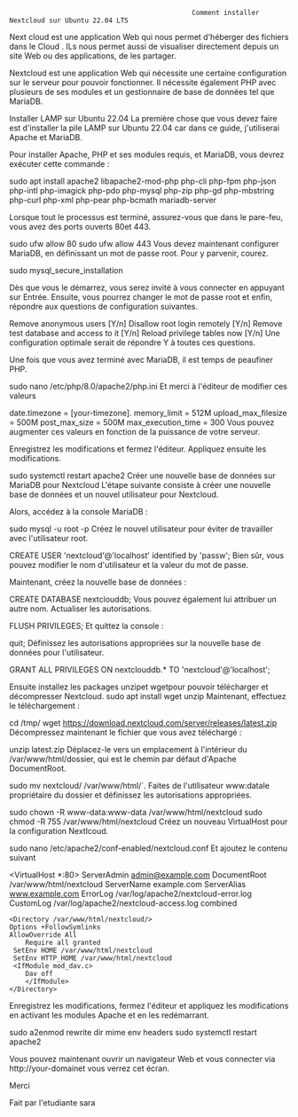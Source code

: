
                                                  Comment installer Nextcloud sur Ubuntu 22.04 LTS

Next cloud est une application Web qui nous permet d'héberger des fichiers dans le Cloud . ILs  nous permet aussi de  visualiser directement depuis un site Web ou des applications, de les partager.

Nextcloud est une application Web qui nécessite une certaine configuration sur le serveur pour pouvoir fonctionner. Il nécessite également PHP avec plusieurs de ses modules et un gestionnaire de base de données tel que MariaDB.

Installer LAMP sur Ubuntu 22.04
La première chose que vous devez faire est d'installer la pile LAMP sur Ubuntu 22.04 car dans ce guide, j'utiliserai Apache et MariaDB.

Pour installer Apache, PHP et ses modules requis, et MariaDB, vous devrez exécuter cette commande :

sudo apt install apache2 libapache2-mod-php php-cli php-fpm php-json php-intl php-imagick php-pdo php-mysql php-zip php-gd php-mbstring php-curl php-xml php-pear php-bcmath mariadb-server

Lorsque tout le processus est terminé, assurez-vous que dans le pare-feu, vous avez des ports ouverts 80et 443.

sudo ufw allow 80
sudo ufw allow 443
Vous devez maintenant configurer MariaDB, en définissant un mot de passe root. Pour y parvenir, courez.

sudo mysql_secure_installation

Dès que vous le démarrez, vous serez invité à vous connecter en appuyant sur Entrée. Ensuite, vous pourrez changer le mot de passe root et enfin, répondre aux questions de configuration suivantes.

Remove anonymous users [Y/n]
Disallow root login remotely [Y/n] 
Remove test database and access to it [Y/n]
Reload privilege tables now [Y/n] 
Une configuration optimale serait de répondre Y à toutes ces questions.

Une fois que vous avez terminé avec MariaDB, il est temps de peaufiner PHP.

sudo nano /etc/php/8.0/apache2/php.ini
Et merci à l'éditeur de modifier ces valeurs

date.timezone = [your-timezone].
memory_limit = 512M
upload_max_filesize = 500M
post_max_size = 500M
max_execution_time = 300
Vous pouvez augmenter ces valeurs en fonction de la puissance de votre serveur.

Enregistrez les modifications et fermez l'éditeur. Appliquez ensuite les modifications.

sudo systemctl restart apache2
Créer une nouvelle base de données sur MariaDB pour Nextcloud
L'étape suivante consiste à créer une nouvelle base de données et un nouvel utilisateur pour Nextcloud.

Alors, accédez à la console MariaDB :

sudo mysql -u root -p
Créez le nouvel utilisateur pour éviter de travailler avec l'utilisateur root.

CREATE USER 'nextcloud'@'localhost' identified by 'passw';
Bien sûr, vous pouvez modifier le nom d'utilisateur et la valeur du mot de passe.

Maintenant, créez la nouvelle base de données :

CREATE DATABASE nextclouddb;
Vous pouvez également lui attribuer un autre nom.
Actualiser les autorisations.

FLUSH PRIVILEGES;
Et quittez la console :

quit;
Définissez les autorisations appropriées sur la nouvelle base de données pour l'utilisateur.

GRANT ALL PRIVILEGES ON nextclouddb.* TO 'nextcloud'@'localhost'; 

Ensuite installez les packages unzipet wgetpour pouvoir télécharger et décompresser Nextcloud.
sudo apt install wget unzip
Maintenant, effectuez le téléchargement :

cd /tmp/
wget https://download.nextcloud.com/server/releases/latest.zip
Décompressez maintenant le fichier que vous avez téléchargé :

unzip latest.zip
Déplacez-le vers un emplacement à l'intérieur du /var/www/html/dossier, qui est le chemin par défaut d'Apache DocumentRoot.

sudo mv nextcloud/ /var/www/html/`.
Faites de l'utilisateur www:datale propriétaire du dossier et définissez les autorisations appropriées.

sudo chown -R www-data:www-data /var/www/html/nextcloud
sudo chmod -R 755 /var/www/html/nextcloud
Créez un nouveau VirtualHost pour la configuration Nextlcoud.

sudo nano /etc/apache2/conf-enabled/nextcloud.conf
Et ajoutez le contenu suivant 

<VirtualHost *:80>
     ServerAdmin admin@example.com
     DocumentRoot /var/www/html/nextcloud
     ServerName example.com
     ServerAlias www.example.com
     ErrorLog /var/log/apache2/nextcloud-error.log
     CustomLog /var/log/apache2/nextcloud-access.log combined

    <Directory /var/www/html/nextcloud/>
    Options +FollowSymlinks
    AllowOverride All
        Require all granted
     SetEnv HOME /var/www/html/nextcloud
     SetEnv HTTP_HOME /var/www/html/nextcloud
     <IfModule mod_dav.c>
        Dav off
        </IfModule>
    </Directory>
</VirtualHost>

Enregistrez les modifications, fermez l'éditeur et appliquez les modifications en activant les modules Apache et en les redémarrant.

sudo a2enmod rewrite dir mime env headers
sudo systemctl restart apache2

Vous pouvez maintenant ouvrir un navigateur Web et vous connecter via http://your-domainet vous verrez cet écran.


Merci

Fait par l'etudiante sara




